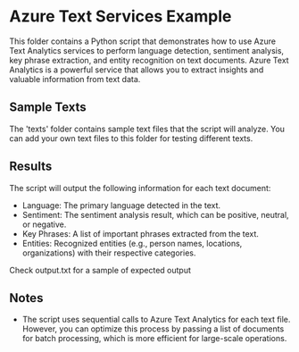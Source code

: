 # Azure Text Services Example

This folder contains a Python script that demonstrates how to use Azure Text Analytics services to perform language detection, sentiment analysis, key phrase extraction, and entity recognition on text documents. Azure Text Analytics is a powerful service that allows you to extract insights and valuable information from text data.

## Sample Texts

The 'texts' folder contains sample text files that the script will analyze. You can add your own text files to this folder for testing different texts.

## Results

The script will output the following information for each text document:

- Language: The primary language detected in the text.
- Sentiment: The sentiment analysis result, which can be positive, neutral, or negative.
- Key Phrases: A list of important phrases extracted from the text.
- Entities: Recognized entities (e.g., person names, locations, organizations) with their respective categories.

Check output.txt for a sample of expected output

## Notes

- The script uses sequential calls to Azure Text Analytics for each text file. However, you can optimize this process by passing a list of documents for batch processing, which is more efficient for large-scale operations.
